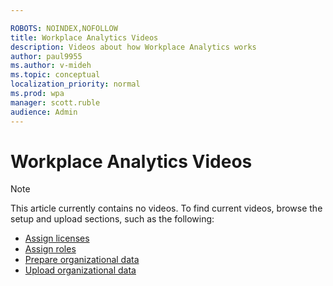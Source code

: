 ```yaml
---

ROBOTS: NOINDEX,NOFOLLOW
title: Workplace Analytics Videos
description: Videos about how Workplace Analytics works
author: paul9955
ms.author: v-mideh
ms.topic: conceptual
localization_priority: normal 
ms.prod: wpa
manager: scott.ruble
audience: Admin
---
```


# Workplace Analytics Videos

>[!NOTE]
>This article currently contains no videos. To find current videos, browse the setup and upload sections, such as the following:
>* [Assign licenses](../setup/assign-licenses-to-population)
>* [Assign roles](../setup/assign-roles-to-wpa-admins)
>* [Prepare organizational data](../setup/prepare-organizational-data)
>* [Upload organizational data](../setup/upload-organizational-data-1st)

<!-- NOTE: THIS TOPIC IS NOW A PLACEHOLDER. VIDEOS CAN BE PUBLISHED HERE IN THE FUTURE. -->

<!-- REMOVED PER DAYSHA ON 20 MAY 2021 AT THE URGING OF Karlee Scott-Murphey, a GBB for Viva Insights 
## Office mechanics

A look at Workplace Analytics and how it works, including how you can correlate Workplace Analytics data with other business information to generate powerful models and best practices to drive positive business outcomes.
> [!VIDEO https://www.youtube.com/embed/xiRb8T4ohFc]
-->

<!-- REMOVED PER DAYSHA 14 FEB. 2020. 
## Macy's uses MyAnalytics to support their Time is Money program

Learn how Macys is using Workplace Analytics and MyAnalytics to drive change in their organization
> [!VIDEO https://www.youtube.com/embed/eZeTkK65RQM]
-->

<!-- TESTING IFRAME VALIDITY AND LINKS TO ALL OF THE OTHER WPA AND MYA VIDEOS HERE: 

# Onboarding videos

## Overview for admins

<iframe width="640" height="564" src="https://player.vimeo.com/video/282873274" frameborder="0" allowFullScreen mozallowfullscreen webkitAllowFullScreen></iframe>

## Assign licenses

<iframe width="640" height="564" src="https://player.vimeo.com/video/282896938" frameborder="0" allowFullScreen mozallowfullscreen webkitAllowFullScreen></iframe>

This video can also be found here: 
[Assign licenses](https://review.docs.microsoft.com/Workplace-Analytics/setup/assign-licenses-to-population?branch=PAS-WpAVideos)

## Assign roles

<iframe width="640" height="564" src="https://player.vimeo.com/video/282897409" frameborder="0" allowFullScreen mozallowfullscreen webkitAllowFullScreen></iframe>

This video can also be found here: 
[Assign roles](https://review.docs.microsoft.com/Workplace-Analytics/setup/assign-roles-to-wpa-admins?branch=PAS-WpAVideos)

## Privacy in Workplace Analytics

<iframe width="640" height="564" src="https://player.vimeo.com/video/282897705" frameborder="0" allowFullScreen mozallowfullscreen webkitAllowFullScreen></iframe>

This video can also be found here: 
[Privacy in Workplace Analytics](
https://review.docs.microsoft.com/Workplace-Analytics/use/settings?branch=PAS-WpAVideos#video-privacy)

## Upload organizational data

<iframe width="640" height="564" src="https://player.vimeo.com/video/282897809" frameborder="0" allowFullScreen mozallowfullscreen webkitAllowFullScreen></iframe>

This video can also be found here: 
[Upload organizational data](
https://review.docs.microsoft.com/Workplace-Analytics/setup/upload-organizational-data-1st?branch=PAS-WpAVideos#video-upload-organizational-data)

and here:
[Upload organizational data](
https://review.docs.microsoft.com/Workplace-Analytics/setup/upload-organizational-data?branch=PAS-WpAVideos#video-upload-organizational-data)

## Solution overview

<iframe width="640" height="564" src="https://player.vimeo.com/video/287139611" frameborder="0" allowFullScreen mozallowfullscreen webkitAllowFullScreen></iframe>

This video can also be found here: 
[Solution overview](
https://review.docs.microsoft.com/workplace-analytics/tutorials/solutionsv2-intro?branch=PAS-WpAVideos#video-solution-overview)

## MyAnalytics for admins

<iframe src="https://player.vimeo.com/video/304879652" width="640" height="360" frameborder="0" webkitallowfullscreen mozallowfullscreen allowfullscreen></iframe>

This video can also be found here: 
[Introduction for admins](
https://review.docs.microsoft.com/Workplace-Analytics/myanalytics/overview/mya-for-admins?branch=PAS-AddMyAVideo)

-->